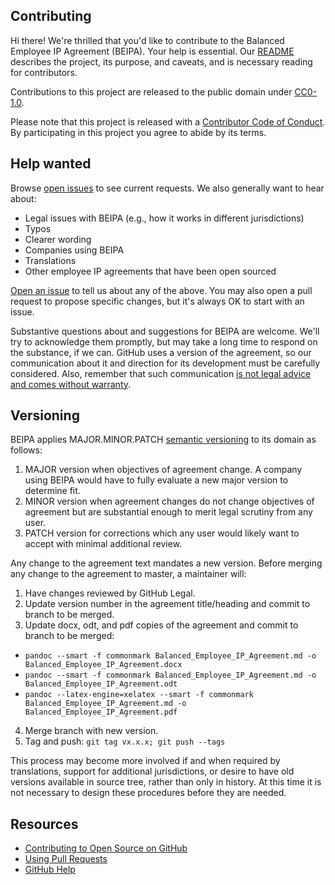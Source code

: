 ## Contributing

Hi there! We're thrilled that you'd like to contribute to the Balanced Employee IP Agreement (BEIPA). Your help is essential. Our [README](README.md) describes the project, its purpose, and caveats, and is necessary reading for contributors.

Contributions to this project are released to the public domain under [CC0-1.0](LICENSE.md).

Please note that this project is released with a [Contributor Code of Conduct](CODE_OF_CONDUCT.md). By participating in this project you agree to abide by its terms.

## Help wanted

Browse [open issues](https://github.com/github/balanced-employee-ip-agreement/issues) to see current requests. We also generally want to hear about:

* Legal issues with BEIPA (e.g., how it works in different jurisdictions)
* Typos
* Clearer wording
* Companies using BEIPA
* Translations
* Other employee IP agreements that have been open sourced

[Open an issue](https://github.com/github/balanced-employee-ip-agreement/issues/new) to tell us about any of the above. You may also open a pull request to propose specific changes, but it's always OK to start with an issue.

Substantive questions about and suggestions for BEIPA are welcome. We'll try to acknowledge them promptly, but may take a long time to respond on the substance, if we can. GitHub uses a version of the agreement, so our communication about it and direction for its development must be carefully considered. Also, remember that such communication [is not legal advice and comes without warranty](README.md#disclaimer).

## Versioning

BEIPA applies MAJOR.MINOR.PATCH [semantic versioning](http://semver.org/) to its domain as follows:

1. MAJOR version when objectives of agreement change. A company using BEIPA would have to fully evaluate a new major version to determine fit.
2. MINOR version when agreement changes do not change objectives of agreement but are substantial enough to merit legal scrutiny from any user.
3. PATCH version for corrections which any user would likely want to accept with minimal additional review.

Any change to the agreement text mandates a new version. Before merging any change to the agreement to master, a maintainer will:

1. Have changes reviewed by GitHub Legal.
2. Update version number in the agreement title/heading and commit to branch to be merged.
3. Update docx, odt, and pdf copies of the agreement and commit to branch to be merged:
  - `pandoc --smart -f commonmark Balanced_Employee_IP_Agreement.md -o Balanced_Employee_IP_Agreement.docx`
  - `pandoc --smart -f commonmark Balanced_Employee_IP_Agreement.md -o Balanced_Employee_IP_Agreement.odt`
  - `pandoc --latex-engine=xelatex --smart -f commonmark Balanced_Employee_IP_Agreement.md -o Balanced_Employee_IP_Agreement.pdf`  
4. Merge branch with new version.
5. Tag and push: `git tag vx.x.x; git push --tags`

This process may become more involved if and when required by translations, support for additional jurisdictions, or desire to have old versions available in source tree, rather than only in history. At this time it is not necessary to design these procedures before they are needed.

## Resources

- [Contributing to Open Source on GitHub](https://guides.github.com/activities/contributing-to-open-source/)
- [Using Pull Requests](https://help.github.com/articles/about-pull-requests/)
- [GitHub Help](https://help.github.com)
